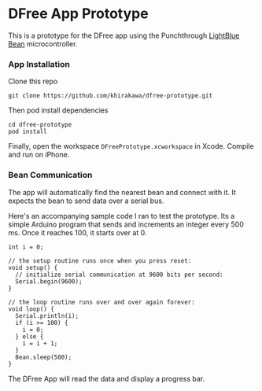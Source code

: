 # DFree App Prototype

This is a prototype for the DFree app using the Punchthrough [LightBlue Bean](https://punchthrough.com/bean/) microcontroller.

### App Installation

Clone this repo

`git clone https://github.com/khirakawa/dfree-prototype.git`

Then pod install dependencies

```
cd dfree-prototype
pod install
```

Finally, open the workspace `DFreePrototype.xcworkspace` in Xcode.  Compile and run on iPhone.

### Bean Communication

The app will automatically find the nearest bean and connect with it.  It expects the bean to send data over a serial bus.

Here's an accompanying sample code I ran to test the prototype.  Its a simple Arduino program that sends and increments an integer every 500 ms.  Once it reaches 100, it starts over at 0.

```
int i = 0;

// the setup routine runs once when you press reset:
void setup() {
  // initialize serial communication at 9600 bits per second:
  Serial.begin(9600);
}

// the loop routine runs over and over again forever:
void loop() {
  Serial.println(i);
  if (i >= 100) {
    i = 0; 
  } else {
    i = i + 1;
  }
  Bean.sleep(500);
}
```

The DFree App will read the data and display a progress bar.

